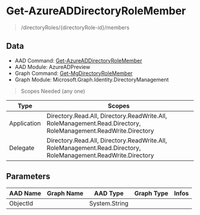# Get-AzureADDirectoryRoleMember

> /directoryRoles/{directoryRole-id}/members

## Data

+ AAD Command: [Get-AzureADDirectoryRoleMember](https://docs.microsoft.com/en-us/powershell/module/AzureADPreview/Get-AzureADDirectoryRoleMember)
+ AAD Module: AzureADPreview
+ Graph Command: [Get-MgDirectoryRoleMember](https://docs.microsoft.com/en-us/powershell/module/Microsoft.Graph.Identity.DirectoryManagement/Get-MgDirectoryRoleMember)
+ Graph Module: Microsoft.Graph.Identity.DirectoryManagement

> Scopes Needed (any one)

|Type|Scopes|
|---|---|
|Application|Directory.Read.All, Directory.ReadWrite.All, RoleManagement.Read.Directory, RoleManagement.ReadWrite.Directory|
|Delegate|Directory.Read.All, Directory.ReadWrite.All, RoleManagement.Read.Directory, RoleManagement.ReadWrite.Directory|

## Parameters

|AAD Name|Graph Name|AAD Type|Graph Type|Infos|
|---|---|---|---|---|
|ObjectId||System.String|||

